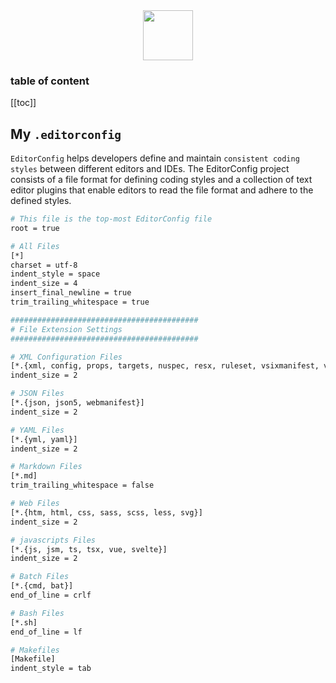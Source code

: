 <div align="center">
  <img src="https://brunolm.files.wordpress.com/2017/01/editorconfig-stickers.png" width="80">
</div>

<h3>table of content</h3>

[[toc]]

## My `.editorconfig`
`EditorConfig` helps developers define and maintain `consistent coding styles` between different editors and IDEs. The EditorConfig project consists of a file format for defining coding styles and a collection of text editor plugins that enable editors to read the file format and adhere to the defined styles.

```bash
# This file is the top-most EditorConfig file
root = true

# All Files
[*]
charset = utf-8
indent_style = space
indent_size = 4
insert_final_newline = true
trim_trailing_whitespace = true

##########################################
# File Extension Settings
##########################################

# XML Configuration Files
[*.{xml, config, props, targets, nuspec, resx, ruleset, vsixmanifest, vsct}]
indent_size = 2

# JSON Files
[*.{json, json5, webmanifest}]
indent_size = 2

# YAML Files
[*.{yml, yaml}]
indent_size = 2

# Markdown Files
[*.md]
trim_trailing_whitespace = false

# Web Files
[*.{htm, html, css, sass, scss, less, svg}]
indent_size = 2

# javascripts Files
[*.{js, jsm, ts, tsx, vue, svelte}]
indent_size = 2

# Batch Files
[*.{cmd, bat}]
end_of_line = crlf

# Bash Files
[*.sh]
end_of_line = lf

# Makefiles
[Makefile]
indent_style = tab

```
